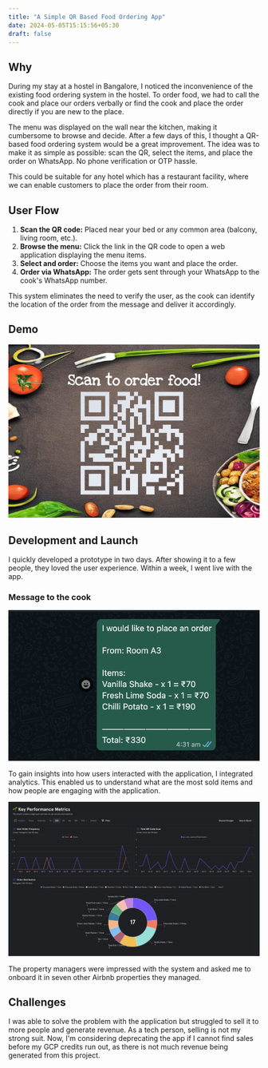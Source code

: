 ```yaml
---
title: "A Simple QR Based Food Ordering App"
date: 2024-05-05T15:15:56+05:30
draft: false
---
```


## Why

During my stay at a hostel in Bangalore, I noticed the inconvenience of the existing food ordering system in the hostel. To order food, we had to call the cook and place our orders verbally or find the cook and place the order directly if you are new to the place.

The menu was displayed on the wall near the kitchen, making it cumbersome to browse and decide. After a few days of this, I thought a QR-based food ordering system would be a great improvement. The idea was to make it as simple as possible: scan the QR, select the items, and place the order on WhatsApp. No phone verification or OTP hassle.

This could be suitable for any hotel which has a restaurant facility, where we can enable customers to place the order from their room.

## User Flow

1. **Scan the QR code:** Placed near your bed or any common area (balcony, living room, etc.).
2. **Browse the menu:** Click the link in the QR code to open a web application displaying the menu items.
3. **Select and order:** Choose the items you want and place the order.
4. **Order via WhatsApp:** The order gets sent through your WhatsApp to the cook's WhatsApp number.

This system eliminates the need to verify the user, as the cook can identify the location of the order from the message and deliver it accordingly.

## Demo

<!-- ![Demo](/images/demo-qr.jpg) -->
![Demo](/images/demo-order.jpg)

## Development and Launch

I quickly developed a prototype in two days. After showing it to a few people, they loved the user experience. Within a week, I went live with the app.

### Message to the cook

![Demo](/images/order.png)

To gain insights into how users interacted with the application, I integrated analytics. This enabled us to understand what are the most sold items and how people are engaging with the application.

![Demo](/images/dine-analytics.png)

The property managers were impressed with the system and asked me to onboard it in seven other Airbnb properties they managed.

## Challenges

I was able to solve the problem with the application but struggled to sell it to more people and generate revenue. As a tech person, selling is not my strong suit. Now, I'm considering deprecating the app if I cannot find sales before my GCP credits run out, as there is not much revenue being generated from this project.

